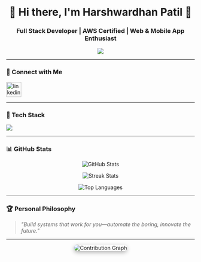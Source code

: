 
<h1 align="center">🚀 Hi there, I'm Harshwardhan Patil 👋</h1>
<h3 align="center">Full Stack Developer | AWS Certified | Web & Mobile App Enthusiast</h3>



<p align="center">
<p align="center">
<img src="https://github-profile-trophy.vercel.app/?username=harshwardhanpatil-8010&theme=radical&no-bg=true&no-frame=true&column=7" />


</p>

</p>

---

### 🔗 Connect with Me

<p align="left">
  <a href="https://www.linkedin.com/in/harshwardhan-patil-a1bb11289/" target="_blank">
    <img src="https://skillicons.dev/icons?i=linkedin" alt="linkedin" height="40"/>
  </a>
</p>

---

### 💼 Tech Stack

<p align="left">
  <img src="https://skillicons.dev/icons?i=html,css,tailwind,bootstrap,js,ts,react,nextjs,nodejs,express,mongodb,mysql,python,flask,django,aws,firebase,git,github,linux,postman,figma,swift,appwrite" />
</p>

---

### 📊 GitHub Stats

<p align="center">
  <img src="https://github-readme-stats.vercel.app/api?username=harshwardhanpatil-8010&show_icons=true&theme=tokyonight&hide=prs&count_private=true" alt="GitHub Stats" />
</p>

<p align="center">
  <img src="https://github-readme-streak-stats.herokuapp.com/?user=harshwardhanpatil-8010&theme=tokyonight" alt="Streak Stats" />
</p>

<p align="center">
  <img src="https://github-readme-stats.vercel.app/api/top-langs/?username=harshwardhanpatil-8010&layout=compact&theme=tokyonight" alt="Top Languages" />
</p>


---

### 🏆 Personal Philosophy

> *"Build systems that work for you—automate the boring, innovate the future."*

---
<p align="center">
  <img src="https://github-readme-activity-graph.vercel.app/graph?username=harshwardhanpatil-8010&theme=radical" alt="Contribution Graph" style="border-radius: 20px; box-shadow: 0 4px 12px rgba(0, 0, 0, 0.3);" />
</p>

